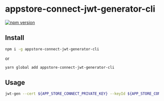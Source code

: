 # appstore-connect-jwt-generator-cli

[![npm version](https://badge.fury.io/js/appstore-connect-jwt-generator-cli.svg)](https://badge.fury.io/js/appstore-connect-jwt-generator-cli)

## Install

```sh
npm i -g appstore-connect-jwt-generator-cli
```

or

```sh
yarn global add appstore-connect-jwt-generator-cli
```

## Usage

```sh
jwt-gen --cert ${APP_STORE_CONNECT_PRIVATE_KEY} --keyId ${APP_STORE_CONNECT_API_KEY_ID} --issuerId ${APP_STORE_CONNECT_ISSURE_ID}
```

